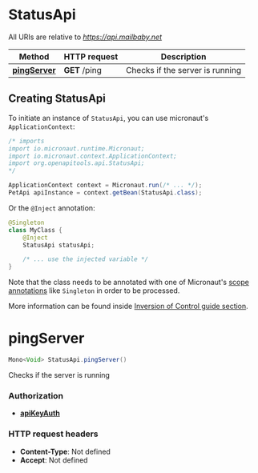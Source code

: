 # StatusApi

All URIs are relative to *https://api.mailbaby.net*

| Method | HTTP request | Description |
|------------- | ------------- | -------------|
| [**pingServer**](StatusApi.md#pingServer) | **GET** /ping | Checks if the server is running |


## Creating StatusApi

To initiate an instance of `StatusApi`, you can use micronaut's `ApplicationContext`:
```java
/* imports
import io.micronaut.runtime.Micronaut;
import io.micronaut.context.ApplicationContext;
import org.openapitools.api.StatusApi;
*/

ApplicationContext context = Micronaut.run(/* ... */);
PetApi apiInstance = context.getBean(StatusApi.class);
```

Or the `@Inject` annotation:
```java
@Singleton
class MyClass {
    @Inject
    StatusApi statusApi;

    /* ... use the injected variable */
}
```
Note that the class needs to be annotated with one of Micronaut's [scope annotations](https://docs.micronaut.io/latest/guide/#scopes) like `Singleton` in order to be processed.

More information can be found inside [Inversion of Control guide section](https://docs.micronaut.io/latest/guide/#ioc).

<a id="pingServer"></a>
# **pingServer**
```java
Mono<Void> StatusApi.pingServer()
```

Checks if the server is running





### Authorization
* **[apiKeyAuth](auth.md#apiKeyAuth)**

### HTTP request headers
 - **Content-Type**: Not defined
 - **Accept**: Not defined

